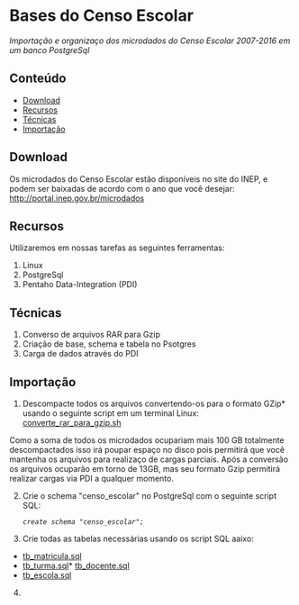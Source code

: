 Bases do Censo Escolar
========

_Importação e organizaço dos microdados do Censo Escolar 2007-2016 em um banco PostgreSql_

## Conteúdo

- [Download](#download)
- [Recursos](#recursos)
- [Técnicas](#tecnicas)
- [Importação](#importacao)

## Download

Os microdados do Censo Escolar estão disponíveis no site do INEP, e podem ser baixadas de acordo com o ano que você desejar: <a href="http://portal.inep.gov.br/microdados" target="_blank">http://portal.inep.gov.br/microdados</a>

## Recursos

Utilizaremos em nossas tarefas as seguintes ferramentas:

1. Linux
2. PostgreSql
3. Pentaho Data-Integration (PDI)

## Técnicas

1. Converso de arquivos RAR para Gzip
2. Criação de base, schema e tabela no Psotgres
3. Carga de dados através do PDI

## Importação

1. Descompacte todos os arquivos convertendo-os para o formato GZip* usando o seguinte script em um terminal Linux:
<a href="https://github.com/professorvirtual/educadata/blob/master/bases/censo_escolar/converte_rar_para_gzip.sh" target="_blank">converte_rar_para_gzip.sh</a>

Como a soma de todos os microdados ocupariam mais 100 GB totalmente descompactados isso irá poupar espaço no disco pois permitirá que você mantenha os arquivos para realizaço de cargas parciais. Após a conversão os arquivos ocuparão em torno de 13GB, mas seu formato Gzip permitirá realizar cargas via PDI a qualquer momento.

2. Crie o schema "censo_escolar" no PostgreSql com o seguinte script SQL:

    _`create schema "censo_escolar";`_

3. Crie todas as tabelas necessárias usando os script SQL aaixo:

* <a href="https://github.com/professorvirtual/educadata/blob/master/bases/censo_escolar/tb_matricula.sql" target="_blank">tb_matricula.sql</a>
* <a href="https://github.com/professorvirtual/educadata/blob/master/bases/censo_escolar/tb_turma.sql" target="_blank">tb_turma.sql</a>* <a href="https://github.com/professorvirtual/educadata/blob/master/bases/censo_escolar/tb_docente.sql" target="_blank">tb_docente.sql</a>
* <a href="https://github.com/professorvirtual/educadata/blob/master/bases/censo_escolar/tb_escola.sql" target="_blank">tb_escola.sql</a>

4. 
